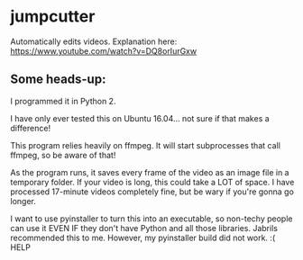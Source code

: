 # jumpcutter
Automatically edits videos. Explanation here: https://www.youtube.com/watch?v=DQ8orIurGxw

## Some heads-up:

I programmed it in Python 2.

I have only ever tested this on Ubuntu 16.04... not sure if that makes a difference!

This program relies heavily on ffmpeg. It will start subprocesses that call ffmpeg, so be aware of that!

As the program runs, it saves every frame of the video as an image file in a
temporary folder. If your video is long, this could take a LOT of space.
I have processed 17-minute videos completely fine, but be wary if you're gonna go longer.

I want to use pyinstaller to turn this into an executable, so non-techy people
can use it EVEN IF they don't have Python and all those libraries. Jabrils 
recommended this to me. However, my pyinstaller build did not work. :( HELP
